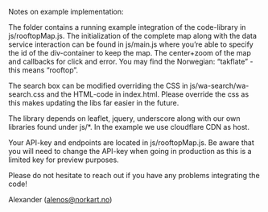 Notes on example implementation:

The folder contains a running example integration of the code-library in js/rooftopMap.js. The initialization of the complete map along with the data service interaction can be found in js/main.js where you’re able to specify  the id of the div-container to keep the map. The center+zoom of the map and callbacks for click and error. You may find the Norwegian: “takflate” - this means “rooftop”. 

The search box can be modified overriding the CSS in js/wa-search/wa-search.css and the HTML-code in index.html. Please override the css as this makes updating the libs far easier in the future. 

The library depends on leaflet, jquery, underscore along with our own libraries found under js/*. In the example we use cloudflare CDN as host. 

Your API-key and endpoints are located in js/rooftopMap.js. Be aware that you will need to change the API-key when going in production as this is a limited key for preview purposes. 

Please do not hesitate to reach out if you have any problems integrating the code! 

Alexander (alenos@norkart.no)